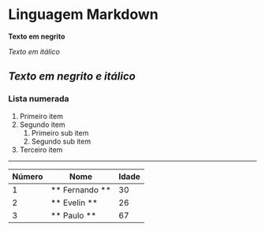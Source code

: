 # Linguagem Markdown
**Texto em negrito**

*Texto em itálico*

__*Texto em negrito e itálico*__
---
### Lista numerada

1. Primeiro item
2. Segundo item
   1. Primeiro sub item
   2. Segundo sub item
3. Terceiro item

---

Número | Nome | Idade
--- | --- | ---
1 |** Fernando ** |30
2 |** Evelin ** | 26
3|** Paulo **|67
